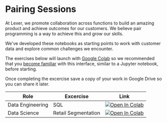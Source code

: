 # Pairing Sessions

At Lexer, we promote collaboration across functions to build an amazing product and achieve outcomes for our customers. We believe pair programming is a way to achieve this and grow our skills.

We've developed these notebooks as starting points to work with customer data and explore common challenges we encounter. 

The exercises below will launch with [Google Colab](https://colab.research.google.com/) so we recommended that you [become familiar](https://youtu.be/inN8seMm7UI) with this interface, similar to a Jupyter notebook, before starting.

Once completing the excercise save a copy of your work in Google Drive so you can share it later.

| Role             | Excercise           | Link                                                                                                                                                                                           |
|------------------|---------------------|------------------------------------------------------------------------------------------------------------------------------------------------------------------------------------------------|
| Data Engineering | SQL                 | [![Open In Colab](https://colab.research.google.com/assets/colab-badge.svg)](http://colab.research.google.com/github/lexerdev/pairing-sessions/blob/main/notebooks/data_engineering_sql.ipynb) |
| Data Science     | Retail Segmentation | [![Open In Colab](https://colab.research.google.com/assets/colab-badge.svg)](http://colab.research.google.com/github/lexerdev/pairing-sessions/blob/main/notebooks/data_science_rfm.ipynb)     |